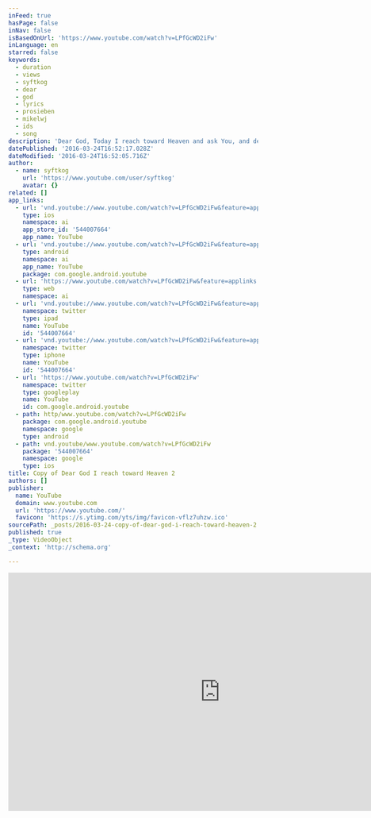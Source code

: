```yaml
---
inFeed: true
hasPage: false
inNav: false
isBasedOnUrl: 'https://www.youtube.com/watch?v=LPfGcWD2iFw'
inLanguage: en
starred: false
keywords:
  - duration
  - views
  - syftkog
  - dear
  - god
  - lyrics
  - prosieben
  - mikelwj
  - ids
  - song
description: 'Dear God, Today I reach toward Heaven and ask You, and depend on You, to be the source of victory in my workplace and my life. May Your banner wave over my work and life so that You might receive glory.'
datePublished: '2016-03-24T16:52:17.028Z'
dateModified: '2016-03-24T16:52:05.716Z'
author:
  - name: syftkog
    url: 'https://www.youtube.com/user/syftkog'
    avatar: {}
related: []
app_links:
  - url: 'vnd.youtube://www.youtube.com/watch?v=LPfGcWD2iFw&feature=applinks'
    type: ios
    namespace: ai
    app_store_id: '544007664'
    app_name: YouTube
  - url: 'vnd.youtube://www.youtube.com/watch?v=LPfGcWD2iFw&feature=applinks'
    type: android
    namespace: ai
    app_name: YouTube
    package: com.google.android.youtube
  - url: 'https://www.youtube.com/watch?v=LPfGcWD2iFw&feature=applinks'
    type: web
    namespace: ai
  - url: 'vnd.youtube://www.youtube.com/watch?v=LPfGcWD2iFw&feature=applinks'
    namespace: twitter
    type: ipad
    name: YouTube
    id: '544007664'
  - url: 'vnd.youtube://www.youtube.com/watch?v=LPfGcWD2iFw&feature=applinks'
    namespace: twitter
    type: iphone
    name: YouTube
    id: '544007664'
  - url: 'https://www.youtube.com/watch?v=LPfGcWD2iFw'
    namespace: twitter
    type: googleplay
    name: YouTube
    id: com.google.android.youtube
  - path: http/www.youtube.com/watch?v=LPfGcWD2iFw
    package: com.google.android.youtube
    namespace: google
    type: android
  - path: vnd.youtube/www.youtube.com/watch?v=LPfGcWD2iFw
    package: '544007664'
    namespace: google
    type: ios
title: Copy of Dear God I reach toward Heaven 2
authors: []
publisher:
  name: YouTube
  domain: www.youtube.com
  url: 'https://www.youtube.com/'
  favicon: 'https://s.ytimg.com/yts/img/favicon-vflz7uhzw.ico'
sourcePath: _posts/2016-03-24-copy-of-dear-god-i-reach-toward-heaven-2.md
published: true
_type: VideoObject
_context: 'http://schema.org'

---
```

<iframe src="https://cdn.embedly.com/widgets/media.html?src=https%3A%2F%2Fwww.youtube.com%2Fembed%2FLPfGcWD2iFw%3Ffeature%3Doembed&amp;url=https%3A%2F%2Fwww.youtube.com%2Fwatch%3Fv%3DLPfGcWD2iFw&amp;image=https%3A%2F%2Fi.ytimg.com%2Fvi%2FLPfGcWD2iFw%2Fhqdefault.jpg&amp;key=b7d04c9b404c499eba89ee7072e1c4f7&amp;type=text%2Fhtml&amp;schema=youtube" width="854" height="480" scrolling="no" frameborder="0" allowfullscreen="allowfullscreen" style=""></iframe>